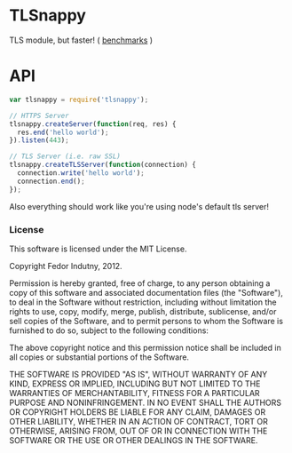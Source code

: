 # TLSnappy

TLS module, but faster! ( [benchmarks](benchmarks/index.md) )

# API

```javascript
var tlsnappy = require('tlsnappy');

// HTTPS Server
tlsnappy.createServer(function(req, res) {
  res.end('hello world');
}).listen(443);

// TLS Server (i.e. raw SSL)
tlsnappy.createTLSServer(function(connection) {
  connection.write('hello world');
  connection.end();
});
```

Also everything should work like you're using node's default tls server!

### License

This software is licensed under the MIT License.

Copyright Fedor Indutny, 2012.

Permission is hereby granted, free of charge, to any person obtaining a
copy of this software and associated documentation files (the
"Software"), to deal in the Software without restriction, including
without limitation the rights to use, copy, modify, merge, publish,
distribute, sublicense, and/or sell copies of the Software, and to permit
persons to whom the Software is furnished to do so, subject to the
following conditions:

The above copyright notice and this permission notice shall be included
in all copies or substantial portions of the Software.

THE SOFTWARE IS PROVIDED "AS IS", WITHOUT WARRANTY OF ANY KIND, EXPRESS
OR IMPLIED, INCLUDING BUT NOT LIMITED TO THE WARRANTIES OF
MERCHANTABILITY, FITNESS FOR A PARTICULAR PURPOSE AND NONINFRINGEMENT. IN
NO EVENT SHALL THE AUTHORS OR COPYRIGHT HOLDERS BE LIABLE FOR ANY CLAIM,
DAMAGES OR OTHER LIABILITY, WHETHER IN AN ACTION OF CONTRACT, TORT OR
OTHERWISE, ARISING FROM, OUT OF OR IN CONNECTION WITH THE SOFTWARE OR THE
USE OR OTHER DEALINGS IN THE SOFTWARE.
